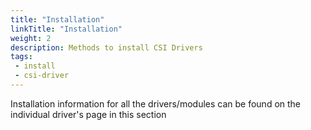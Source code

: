 ```yaml
---
title: "Installation"
linkTitle: "Installation"
weight: 2
description: Methods to install CSI Drivers
tags: 
 - install
 - csi-driver
---
```


Installation information for all the drivers/modules can be found on the individual driver's page in this section